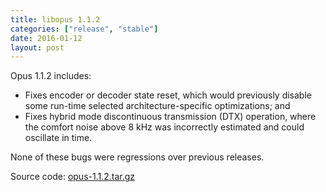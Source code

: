 ```yaml
---
title: libopus 1.1.2
categories: ["release", "stable"]
date: 2016-01-12
layout: post
---
```


Opus 1.1.2 includes:

-  Fixes encoder or decoder state reset, which would previously disable some run-time selected architecture-specific optimizations; and
-  Fixes hybrid mode discontinuous transmission (DTX) operation, where the comfort noise above 8 kHz was incorrectly estimated and could
   oscillate in time.

None of these bugs were regressions over previous releases.

Source code: [opus-1.1.2.tar.gz](http://downloads.xiph.org/releases/opus/opus-1.1.2.tar.gz)
